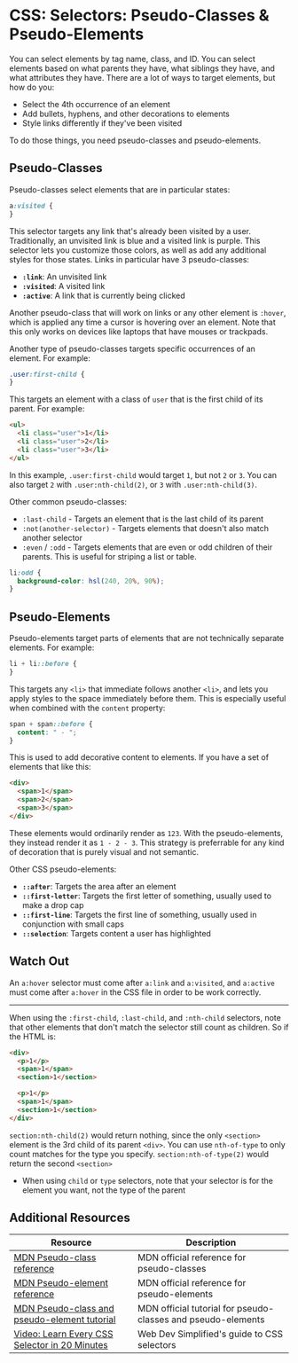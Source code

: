 # CSS: Selectors: Pseudo-Classes & Pseudo-Elements

You can select elements by tag name, class, and ID. You can select elements based on what parents they have, what siblings they have, and what attributes they have. There are a lot of ways to target elements, but how do you:

* Select the 4th occurrence of an element
* Add bullets, hyphens, and other decorations to elements
* Style links differently if they've been visited

To do those things, you need pseudo-classes and pseudo-elements.

## Pseudo-Classes

Pseudo-classes select elements that are in particular states:

```css
a:visited {
}
```

This selector targets any link that's already been visited by a user. Traditionally, an unvisited link is blue and a visited link is purple. This selector lets you customize those colors, as well as add any additional styles for those states. Links in particular have 3 pseudo-classes:

* **`:link`**: An unvisited link
* **`:visited`**: A visited link
* **`:active`**: A link that is currently being clicked

Another pseudo-class that will work on links or any other element is `:hover`, which is applied any time a cursor is hovering over an element. Note that this only works on devices like laptops that have mouses or trackpads.

Another type of pseudo-classes targets specific occurrences of an element. For example:

```css
.user:first-child {
}
```

This targets an element with a class of `user` that is the first child of its parent. For example:

```html
<ul>
  <li class="user">1</li>
  <li class="user">2</li>
  <li class="user">3</li>
</ul>
```

In this example, `.user:first-child` would target `1`, but not `2` or `3`. You can also target `2` with `.user:nth-child(2)`, or `3` with `.user:nth-child(3)`.

Other common pseudo-classes:

* `:last-child` - Targets an element that is the last child of its parent
* `:not(another-selector)` - Targets elements that doesn't also match another selector
* `:even` / `:odd` - Targets elements that are even or odd children of their parents. This is useful for striping a list or table.

```css
li:odd {
  background-color: hsl(240, 20%, 90%);
}
```

## Pseudo-Elements

Pseudo-elements target parts of elements that are not technically separate elements. For example:

```css
li + li::before {
}
```

This targets any `<li>` that immediate follows another `<li>`, and lets you apply styles to the space immediately before them. This is especially useful when combined with the `content` property:

```css
span + span::before {
  content: " - ";
}
```

This is used to add decorative content to elements. If you have a set of elements that like this:

```html
<div>
  <span>1</span>
  <span>2</span>
  <span>3</span>
</div>
```

These elements would ordinarily render as `123`. With the pseudo-elements, they instead render it as `1 - 2 - 3`. This strategy is preferrable for any kind of decoration that is purely visual and not semantic.

Other CSS pseudo-elements:

* **`::after`**: Targets the area after an element
* **`::first-letter`**: Targets the first letter of something, usually used to make a drop cap
* **`::first-line`**: Targets the first line of something, usually used in conjunction with small caps
* **`::selection`**: Targets content a user has highlighted

## Watch Out

An `a:hover` selector must come after `a:link` and `a:visited`, and `a:active` must come after `a:hover` in the CSS file in order to be work correctly.

---

When using the `:first-child`, `:last-child`, and `:nth-child` selectors, note that other elements that don't match the selector still count as children. So if the HTML is:

```html
<div>
  <p>1</p>
  <span>1</span>
  <section>1</section>

  <p>1</p>
  <span>1</span>
  <section>1</section>
</div>
```

`section:nth-child(2)` would return nothing, since the only `<section>` element is the 3rd child of its parent `<div>`. You can use `nth-of-type` to only count matches for the type you specify. `section:nth-of-type(2)` would return the second `<section>`
* When using `child` or `type` selectors, note that your selector is for the element you want, not the type of the parent

## Additional Resources

| Resource | Description |
| --- | --- |
| [MDN Pseudo-class reference](https://developer.mozilla.org/en-US/docs/Web/CSS/Pseudo-classes) | MDN official reference for pseudo-classes |
| [MDN Pseudo-element reference](https://developer.mozilla.org/en-US/docs/Web/CSS/Pseudo-elements) | MDN official reference for pseudo-elements |
| [MDN Pseudo-class and pseudo-element tutorial](https://developer.mozilla.org/en-US/docs/Learn/CSS/Building_blocks/Selectors/Pseudo-classes_and_pseudo-elements) | MDN official tutorial for pseudo-classes and pseudo-elements |
| [Video: Learn Every CSS Selector in 20 Minutes](https://www.youtube.com/watch?v=l1mER1bV0N0) | Web Dev Simplified's guide to CSS selectors |
